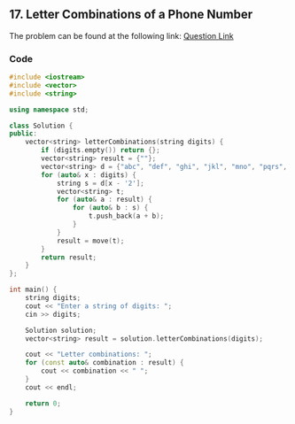 ## 17. Letter Combinations of a Phone Number
The problem can be found at the following link: [Question Link](https://leetcode.com/problems/letter-combinations-of-a-phone-number/description/)

### Code

```cpp
#include <iostream>
#include <vector>
#include <string>

using namespace std;

class Solution {
public:
    vector<string> letterCombinations(string digits) {
        if (digits.empty()) return {};
        vector<string> result = {""};
        vector<string> d = {"abc", "def", "ghi", "jkl", "mno", "pqrs", "tuv", "wxyz"};
        for (auto& x : digits) {
            string s = d[x - '2'];
            vector<string> t;
            for (auto& a : result) {
                for (auto& b : s) {
                    t.push_back(a + b);
                }
            }
            result = move(t);
        }
        return result;
    }
};

int main() {
    string digits;
    cout << "Enter a string of digits: ";
    cin >> digits;

    Solution solution;
    vector<string> result = solution.letterCombinations(digits);

    cout << "Letter combinations: ";
    for (const auto& combination : result) {
        cout << combination << " ";
    }
    cout << endl;

    return 0;
}
```